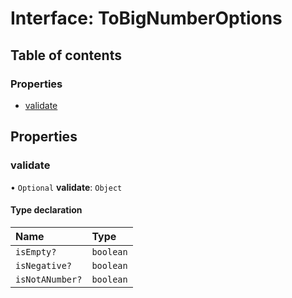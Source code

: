 # Interface: ToBigNumberOptions

## Table of contents

### Properties

- [validate](ToBigNumberOptions.md#validate)

## Properties

### validate

• `Optional` **validate**: `Object`

#### Type declaration

| Name | Type |
| :------ | :------ |
| `isEmpty?` | `boolean` |
| `isNegative?` | `boolean` |
| `isNotANumber?` | `boolean` |
